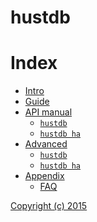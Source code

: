 hustdb
==

Index
==

* [Intro](intro/index.md)
* [Guide](guide/index.md)
* [API manual](api/index.md)
    * [`hustdb`](api/hustdb.md)
    * [`hustdb ha`](api/ha.md)
* [Advanced](advanced/index.md)
    * [`hustdb`](advanced/hustdb.md)
    * [`hustdb ha`](advanced/ha.md)
* [Appendix](appendix/index.md)
    * [FAQ](appendix/faq.md)

[Copyright (c) 2015](https://opensource.org/licenses/MIT)